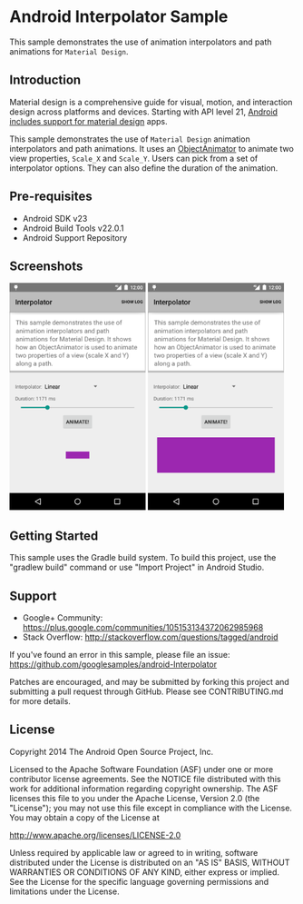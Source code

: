 
Android Interpolator Sample
===================================

This sample demonstrates the use of animation interpolators and path animations for
`Material Design`.

Introduction
------------

Material design is a comprehensive guide for visual, motion, and interaction
design across platforms and devices. Starting with API level 21,
[Android includes support for material design][1] apps.

This sample demonstrates the use of `Material Design` animation interpolators
and path animations. It uses an [ObjectAnimator][2] to animate two view properties,
`Scale_X` and `Scale_Y`. Users can pick from a set of interpolator options. They
can also define the duration of the animation.

[1]: https://developer.android.com/training/material/index.html
[2]: https://developer.android.com/guide/topics/graphics/prop-animation.html#object-animator

Pre-requisites
--------------

- Android SDK v23
- Android Build Tools v22.0.1
- Android Support Repository

Screenshots
-------------

<img src="screenshots/before.png" height="400" alt="Screenshot"/> <img src="screenshots/after.png" height="400" alt="Screenshot"/> 

Getting Started
---------------

This sample uses the Gradle build system. To build this project, use the
"gradlew build" command or use "Import Project" in Android Studio.

Support
-------

- Google+ Community: https://plus.google.com/communities/105153134372062985968
- Stack Overflow: http://stackoverflow.com/questions/tagged/android

If you've found an error in this sample, please file an issue:
https://github.com/googlesamples/android-Interpolator

Patches are encouraged, and may be submitted by forking this project and
submitting a pull request through GitHub. Please see CONTRIBUTING.md for more details.

License
-------

Copyright 2014 The Android Open Source Project, Inc.

Licensed to the Apache Software Foundation (ASF) under one or more contributor
license agreements.  See the NOTICE file distributed with this work for
additional information regarding copyright ownership.  The ASF licenses this
file to you under the Apache License, Version 2.0 (the "License"); you may not
use this file except in compliance with the License.  You may obtain a copy of
the License at

http://www.apache.org/licenses/LICENSE-2.0

Unless required by applicable law or agreed to in writing, software
distributed under the License is distributed on an "AS IS" BASIS, WITHOUT
WARRANTIES OR CONDITIONS OF ANY KIND, either express or implied.  See the
License for the specific language governing permissions and limitations under
the License.
